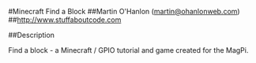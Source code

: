 #Minecraft Find a Block
##Martin O'Hanlon (martin@ohanlonweb.com)
##http://www.stuffaboutcode.com

##Description

Find a block - a Minecraft / GPIO tutorial and game created for the MagPi.